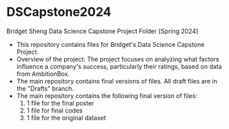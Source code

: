 # DSCapstone2024
Bridget Sheng Data Science Capstone Project Folder [Spring 2024]
- This repository contains files for Bridget's Data Science Capstone Project. 
- Overview of the project: The project focuses on analyzing what factors influence a company's success, particularly their ratings, based on data from AmbitionBox.
- The main repository contains final versions of files. All draft files are in the "Drafts" branch.
- The main repository contains the following final version of files: 
	1. 1 file for the final poster 
	2. 1 file for final codes 
	3. 1 file for the original dataset 
